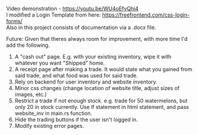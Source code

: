 Video demonstration - https://youtu.be/WU4oEfyQhi4 <br />
I modified a Login Template from here: https://freefrontend.com/css-login-forms/ <br />
Also in this project consists of documentation via a .docx file.

Future:
Given that theres always room for improvement, with more time I'd add the following.
1. A "cash out" page. E.g. with your existing inventory, wipe it with whatever you want "Shipped" home.
2. A receipt page after making a trade. It would state what you gained from said trade, and what food was used for said trade.
3. Rely on backend for user inventory and website inventory. 
4. Minor css changes (change location of website title, adjust sizes of images, etc.)
5. Restrict a trade if not enough stock. e.g. trade for 50 watermelons, but only 20 in stock currently. Use if statement in html statement, and pass website_inv in main.rs function.
6. Hide the trading buttons if the user isn't logged in.
7. Modify existing error pages.
